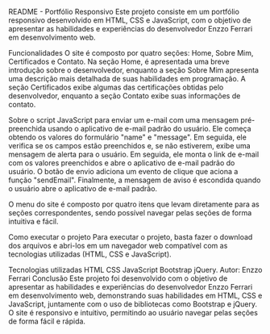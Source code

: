 README - Portfólio Responsivo Este projeto consiste em um portfólio responsivo desenvolvido em HTML, CSS e JavaScript, com o objetivo de apresentar as habilidades e experiências do desenvolvedor Enzzo Ferrari em desenvolvimento web.

Funcionalidades O site é composto por quatro seções: Home, Sobre Mim, Certificados e Contato. Na seção Home, é apresentada uma breve introdução sobre o desenvolvedor, enquanto a seção Sobre Mim apresenta uma descrição mais detalhada de suas habilidades em programação. A seção Certificados exibe algumas das certificações obtidas pelo desenvolvedor, enquanto a seção Contato exibe suas informações de contato.

Sobre o script JavaScript para enviar um e-mail com uma mensagem pré-preenchida usando o aplicativo de e-mail padrão do usuário. Ele começa obtendo os valores do formulário "name" e "message". Em seguida, ele verifica se os campos estão preenchidos e, se não estiverem, exibe uma mensagem de alerta para o usuário. Em seguida, ele monta o link de e-mail com os valores preenchidos e abre o aplicativo de e-mail padrão do usuário. O botão de envio adiciona um evento de clique que aciona a função "sendEmail". Finalmente, a mensagem de aviso é escondida quando o usuário abre o aplicativo de e-mail padrão.

O menu do site é composto por quatro itens que levam diretamente para as seções correspondentes, sendo possível navegar pelas seções de forma intuitiva e fácil.

Como executar o projeto Para executar o projeto, basta fazer o download dos arquivos e abri-los em um navegador web compatível com as tecnologias utilizadas (HTML, CSS e JavaScript).

Tecnologias utilizadas HTML CSS JavaScript Bootstrap jQuery. Autor: Enzzo Ferrari Conclusão Este projeto foi desenvolvido com o objetivo de apresentar as habilidades e experiências do desenvolvedor Enzzo Ferrari em desenvolvimento web, demonstrando suas habilidades em HTML, CSS e JavaScript, juntamente com o uso de bibliotecas como Bootstrap e jQuery. O site é responsivo e intuitivo, permitindo ao usuário navegar pelas seções de forma fácil e rápida.
